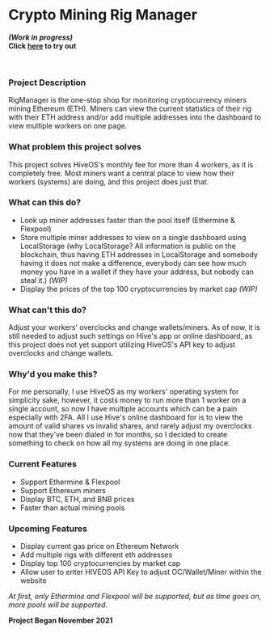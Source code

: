 # Crypto Mining Rig Manager
<b><i>(Work in progress)</i></b>
<br>
<b>Click <a href="https://christopherdai.com/Projects/rigmanager">here</a> to try out</b>

<br>

<h3>Project Description</h3>

RigManager is the one-stop shop for monitoring cryptocurrency miners mining Ethereum (ETH). Miners can view the current statistics of their rig with their ETH address and/or add multiple addresses into the dashboard to view multiple workers on one page.

<h3>What problem this project solves</h3>

This project solves HiveOS's monthly fee for more than 4 workers, as it is completely free. Most miners want a central place to view how their workers (systems) are doing, and this project does just that.

<h3>What can this do?</h3>

- Look up miner addresses faster than the pool itself (Ethermine & Flexpool)
- Store multiple miner addresses to view on a single dashboard using LocalStorage (why LocalStorage? All information is public on the blockchain, thus having ETH addresses in LocalStorage and somebody having it does not make a difference, everybody can see how much money you have in a wallet if they have your address, but nobody can steal it.) <i>(WIP)</i>
- Display the prices of the top 100 cryptocurrencies by market cap <i>(WIP)</i>

<h3>What can't this do?</h3>

Adjust your workers' overclocks and change wallets/miners. As of now, it is still needed to adjust such settings on Hive's app or online dashboard, as this project does not yet support utilizing HiveOS's API key to adjust overclocks and change wallets.

<h3>Why'd you make this?</h3>

For me personally, I use HiveOS as my workers' operating system for simplicity sake, however, it costs money to run more than 1 worker on a single account, so now I have multiple accounts which can be a pain especially with 2FA. All I use Hive's online dashboard for is to view the amount of valid shares vs invalid shares, and rarely adjust my overclocks now that they've been dialed in for months, so I decided to create something to check on how all my systems are doing in one place.

<h3>Current Features</h3>
<ul>
<li>Support Ethermine & Flexpool</li>
<li>Support Ethereum miners</li>
<li>Display BTC, ETH, and BNB prices</li>
<li>Faster than actual mining pools</li>
</ul>

<h3>Upcoming Features</h3>
<ul>
<li>Display current gas price on Ethereum Network</li>
<li>Add multiple rigs with different eth addresses</li>
<li>Display top 100 cryptocurrencies by market cap</li>
<li>Allow user to enter HIVEOS API Key to adjust OC/Wallet/Miner within the website</li>
</ul>

<i>At first, only Ethermine and Flexpool will be supported, but as time goes on, more pools will be supported.</i>

**Project Began November 2021**
